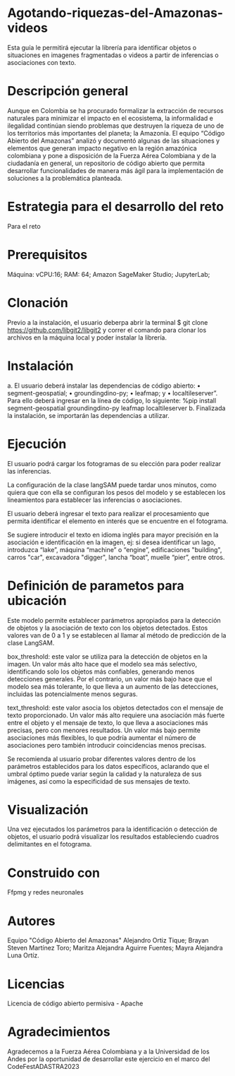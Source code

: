 # Agotando-riquezas-del-Amazonas-videos
Esta guía le permitirá ejecutar la librería para identificar objetos o situaciones en imagenes fragmentadas o videos a partir de inferencias o asociaciones con texto.
# Descripción general
Aunque en Colombia se ha procurado formalizar la extracción de recursos naturales para minimizar el impacto en el ecosistema, la informalidad e ilegalidad continúan siendo problemas que destruyen la riqueza de uno de los territorios más importantes del planeta; la Amazonía.
El equipo “Código Abierto del Amazonas” analizó y documentó algunas de las situaciones y elementos que generan impacto negativo en la región amazónica colombiana y pone a disposición de la Fuerza Aérea Colombiana y de la ciudadanía en general, un repositorio de código abierto que permita desarrollar funcionalidades de manera más ágil para la implementación de soluciones a la problemática planteada.
# Estrategia para el desarrollo del reto
Para el reto 
# Prerequisitos
Máquina: vCPU:16; RAM: 64; Amazon SageMaker Studio; JupyterLab;
# Clonación
Previo a la instalación, el usuario deberpa abrir la terminal $ git clone https://github.com/libgit2/libgit2 y correr el comando para clonar los archivos en la máquina local y poder instalar la librería.
# Instalación
a.	El usuario deberá instalar las dependencias de código abierto:
•	segment-geospatial;
•	groundingdino-py;
•	leafmap; y
•	localtileserver”.
Para ello deberá ingresar en la línea de código, lo siguiente: %pip install segment-geospatial groundingdino-py leafmap localtileserver
b.	Finalizada la instalación, se importarán las dependencias a utilizar.
# Ejecución
El usuario podrá cargar los fotogramas de su elección para poder realizar las inferencias.

La configuración de la clase langSAM puede tardar unos minutos, como quiera que con ella se configuran los pesos del modelo y se establecen los lineamientos para establecer las inferencias o asociaciones.

El usuario deberá ingresar el texto para realizar el procesamiento que permita identificar el elemento en interés que se encuentre en el fotograma.

Se sugiere introducir el texto en idioma inglés para mayor precisión en la asociación e identificación en la imagen, ej: si desea identificar un lago, introduzca “lake”, máquina “machine” o “engine”, edificaciones "building", carros "car", excavadora "digger", lancha “boat”, muelle “pier”, entre otros.
# Definición de parametos para ubicación
Este modelo permite establecer parámetros apropiados para la detección de objetos y la asociación de texto con los objetos detectados. Estos valores van de 0 a 1 y se establecen al llamar al método de predicción de la clase LangSAM.

box_threshold: este valor se utiliza para la detección de objetos en la imagen. Un valor más alto hace que el modelo sea más selectivo, identificando solo los objetos más confiables, generando menos detecciones generales. Por el contrario, un valor más bajo hace que el modelo sea más tolerante, lo que lleva a un aumento de las detecciones, incluidas las potencialmente menos seguras.

text_threshold: este valor asocia los objetos detectados con el mensaje de texto proporcionado. Un valor más alto requiere una asociación más fuerte entre el objeto y el mensaje de texto, lo que lleva a asociaciones más precisas, pero con menores resultados. Un valor más bajo permite asociaciones más flexibles, lo que podría aumentar el número de asociaciones pero también introducir coincidencias menos precisas.

Se recomienda al usuario probar diferentes valores dentro de los parámetros establecidos para los datos específicos, aclarando que el umbral óptimo puede variar según la calidad y la naturaleza de sus imágenes, así como la especificidad de sus mensajes de texto.

# Visualización
Una vez ejecutados los parámetros para la identificación o detección de objetos, el usuario podrá visualizar los resultados estableciendo cuadros delimitantes en el fotograma.

# Construido con
Ffpmg y redes neuronales
# Autores
Equipo "Código Abierto del Amazonas" Alejandro Ortiz Tique; Brayan Steven Martínez Toro; Maritza Alejandra Aguirre Fuentes; Mayra Alejandra Luna Ortíz.
# Licencias
Licencia de código abierto permisiva - Apache
# Agradecimientos
Agradecemos a la Fuerza Aérea Colombiana y a la Universidad de los Andes por la oportunidad de desarrollar este ejercicio en el marco del CodeFestADASTRA2023
